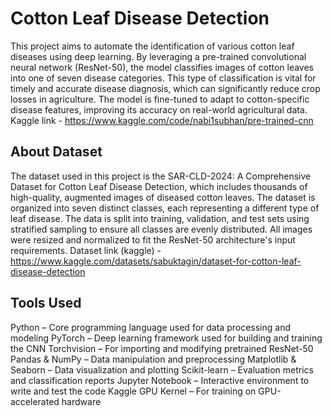 #  Cotton Leaf Disease Detection
This project aims to automate the identification of various cotton leaf diseases using deep learning. By leveraging a pre-trained convolutional neural network (ResNet-50), the model classifies images of cotton leaves into one of seven disease categories. This type of classification is vital for timely and accurate disease diagnosis, which can significantly reduce crop losses in agriculture. The model is fine-tuned to adapt to cotton-specific disease features, improving its accuracy on real-world agricultural data.
Kaggle link - https://www.kaggle.com/code/nabi1subhan/pre-trained-cnn

## About Dataset
The dataset used in this project is the SAR-CLD-2024: A Comprehensive Dataset for Cotton Leaf Disease Detection, which includes thousands of high-quality, augmented images of diseased cotton leaves. The dataset is organized into seven distinct classes, each representing a different type of leaf disease. The data is split into training, validation, and test sets using stratified sampling to ensure all classes are evenly distributed. All images were resized and normalized to fit the ResNet-50 architecture's input requirements.
Dataset link (kaggle) - https://www.kaggle.com/datasets/sabuktagin/dataset-for-cotton-leaf-disease-detection

## Tools Used
Python – Core programming language used for data processing and modeling
PyTorch – Deep learning framework used for building and training the CNN
Torchvision – For importing and modifying pretrained ResNet-50
Pandas & NumPy – Data manipulation and preprocessing
Matplotlib & Seaborn – Data visualization and plotting
Scikit-learn – Evaluation metrics and classification reports
Jupyter Notebook – Interactive environment to write and test the code
Kaggle GPU Kernel – For training on GPU-accelerated hardware
